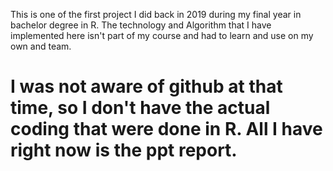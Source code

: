 This is one of the first project I did back in 2019 during my final year in bachelor degree in R.
The technology and Algorithm that I have implemented here isn't part of my course and had to learn and use on my own and team.
# I was not aware of github at that time, so I don't have the actual coding that were done in R. All I have right now is the ppt report.
